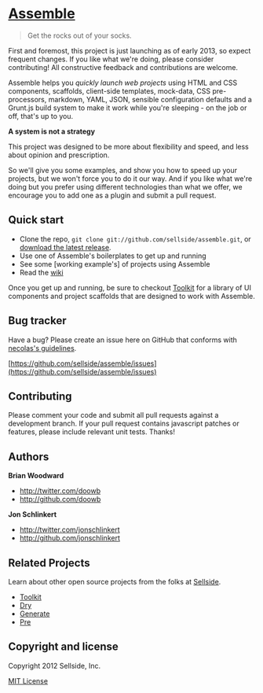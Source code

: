 # [Assemble](http://assemble.io)

> Get the rocks out of your socks.


First and foremost, this project is just launching as of early 2013, so expect frequent changes. If you like what we're doing, please consider contributing! All constructive feedback and contributions are welcome.


Assemble helps you _quickly launch web projects_ using HTML and CSS components, scaffolds, client-side templates, mock-data, CSS pre-processors, markdown, YAML, JSON, sensible configuration defaults and a Grunt.js build system to make it work while you're sleeping - on the job or off, that's up to you.


**A system is not a strategy**

This project was designed to be more about flexibility and speed, and less about opinion and prescription.

So we'll give you some examples, and show you how to speed up your projects, but we won't force you to do it our way. And if you like what we're doing but you prefer using different technologies than what we offer, we encourage you to add one as a plugin and submit a pull request.



## Quick start

  * Clone the repo, `git clone git://github.com/sellside/assemble.git`, or [download the latest release](https://github.com/sellside/assemble/zipball/master).
  * Use one of Assemble's boilerplates to get up and running
  * See some [working example's] of projects using Assemble
  * Read the [wiki](https://github.com/sellside/assemble/wiki)

Once you get up and running, be sure to checkout [Toolkit](http://toolkit.io) for a library of UI components and project scaffolds that are designed to work with Assemble.



## Bug tracker
Have a bug? Please create an issue here on GitHub that conforms with [necolas's guidelines](https://github.com/necolas/issue-guidelines).

[https://github.com/sellside/assemble/issues](https://github.com/sellside/assemble/issues)



## Contributing
Please comment your code and submit all pull requests against a development branch. If your pull request contains javascript patches or features, please include relevant unit tests. Thanks!



## Authors

**Brian Woodward**

+ http://twitter.com/doowb
+ http://github.com/doowb

**Jon Schlinkert**

+ http://twitter.com/jonschlinkert
+ http://github.com/jonschlinkert



## Related Projects
Learn about other open source projects from the folks at [Sellside](http://www.sellside.com).

+ [Toolkit](http://toolkit.io)
+ [Dry](http://dry.io)
+ [Generate](http://generate.github.com)
+ [Pre](http://pre.io)



## Copyright and license

Copyright 2012 Sellside, Inc.

[MIT License](LICENSE-MIT)